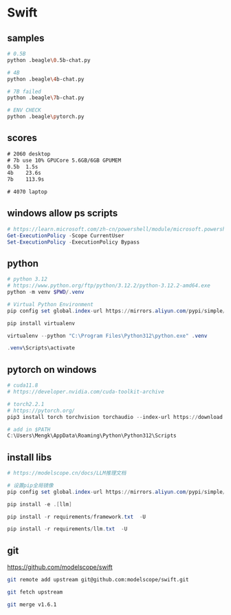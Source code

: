 # Swift

## samples

```bash
# 0.5B
python .beagle\0.5b-chat.py

# 4B
python .beagle\4b-chat.py

# 7B failed
python .beagle\7b-chat.py

# ENV CHECK
python .beagle\pytorch.py
```

## scores

```txt
# 2060 desktop
# 7b use 10% GPUCore 5.6GB/6GB GPUMEM
0.5b  1.5s
4b    23.6s
7b    113.9s

# 4070 laptop

```

## windows allow ps scripts

```powershell
# https://learn.microsoft.com/zh-cn/powershell/module/microsoft.powershell.core/about/about_execution_policies?view=powershell-7.4
Get-ExecutionPolicy -Scope CurrentUser
Set-ExecutionPolicy -ExecutionPolicy Bypass
```

## python

```powershell
# python 3.12
# https://www.python.org/ftp/python/3.12.2/python-3.12.2-amd64.exe
python -m venv $PWD/.venv

# Virtual Python Environment
pip config set global.index-url https://mirrors.aliyun.com/pypi/simple/

pip install virtualenv

virtualenv --python "C:\Program Files\Python312\python.exe" .venv

.venv\Scripts\activate
```

## pytorch on windows

```powershell
# cuda11.8
# https://developer.nvidia.com/cuda-toolkit-archive

# torch2.2.1
# https://pytorch.org/
pip3 install torch torchvision torchaudio --index-url https://download.pytorch.org/whl/cu118

# add in $PATH
C:\Users\Mengk\AppData\Roaming\Python\Python312\Scripts
```

## install libs

```powershell
# https://modelscope.cn/docs/LLM推理文档

# 设置pip全局镜像
pip config set global.index-url https://mirrors.aliyun.com/pypi/simple/

pip install -e .[llm]

pip install -r requirements/framework.txt  -U

pip install -r requirements/llm.txt  -U
```

## git

<https://github.com/modelscope/swift>

```bash
git remote add upstream git@github.com:modelscope/swift.git

git fetch upstream

git merge v1.6.1
```
